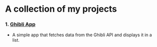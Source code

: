 # A collection of my projects

### 1. [Ghibli App](https://github.com/iamarale/mini-apps/tree/main/ghibli-app)

- A simple app that fetches data from the Ghibli API and displays it in a list.

